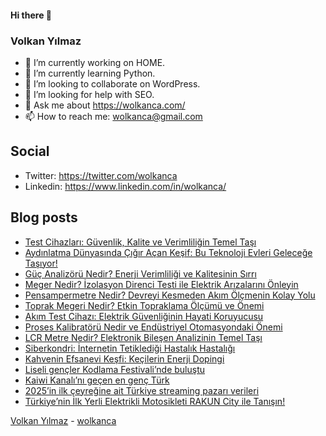 #### Hi there 👋

### Volkan Yılmaz

- 🔭 I’m currently working on HOME.
- 🌱 I’m currently learning Python.
- 👯 I’m looking to collaborate on WordPress.
- 🤔 I’m looking for help with SEO.
- 💬 Ask me about https://wolkanca.com/
- 📫 How to reach me: wolkanca@gmail.com

## Social
- Twitter: https://twitter.com/wolkanca
- Linkedin: https://www.linkedin.com/in/wolkanca/



## Blog posts
<!-- BLOG-POST-LIST:START -->
- [Test Cihazları: Güvenlik, Kalite ve Verimliliğin Temel Taşı](https://wolkanca.com/test-cihazlari-guvenlik-kalite-ve-verimliligin-temel-tasi/)
- [Aydınlatma Dünyasında Çığır Açan Keşif: Bu Teknoloji Evleri Geleceğe Taşıyor!](https://wolkanca.com/aydinlatma-dunyasinda-cigir-acan-kesif-bu-teknoloji-evleri-gelecege-tasiyor/)
- [Güç Analizörü Nedir? Enerji Verimliliği ve Kalitesinin Sırrı](https://wolkanca.com/guc-analizoru-nedir-enerji-verimliligi-ve-kalitesinin-sirri/)
- [Meger Nedir? İzolasyon Direnci Testi ile Elektrik Arızalarını Önleyin](https://wolkanca.com/meger-nedir-izolasyon-direnci-testi-ile-elektrik-arizalarini-onleyin/)
- [Pensampermetre Nedir? Devreyi Kesmeden Akım Ölçmenin Kolay Yolu](https://wolkanca.com/pensampermetre-nedir-devreyi-kesmeden-akim-olcmenin-kolay-yolu/)
- [Toprak Megeri Nedir? Etkin Topraklama Ölçümü ve Önemi](https://wolkanca.com/toprak-megeri-nedir-etkin-topraklama-olcumu-ve-onemi/)
- [Akım Test Cihazı: Elektrik Güvenliğinin Hayati Koruyucusu](https://wolkanca.com/akim-test-cihazi-elektrik-guvenliginin-hayati-koruyucusu/)
- [Proses Kalibratörü Nedir ve Endüstriyel Otomasyondaki Önemi](https://wolkanca.com/proses-kalibratoru-nedir-ve-endustriyel-otomasyondaki-onemi/)
- [LCR Metre Nedir? Elektronik Bileşen Analizinin Temel Taşı](https://wolkanca.com/lcr-metre-nedir-elektronik-bilesen-analizinin-temel-tasi/)
- [Siberkondri: İnternetin Tetiklediği Hastalık Hastalığı](https://wolkanca.com/siberkondri-internetin-tetikledigi-hastalik-hastaligi/)
- [Kahvenin Efsanevi Keşfi: Keçilerin Enerji Dopingi](https://wolkanca.com/kahvenin-efsanevi-kesfi-kecilerin-enerji-dopingi/)
- [Liseli gençler Kodlama Festivali’nde buluştu](https://wolkanca.com/liseli-gencler-kodlama-festivalinde-bulustu/)
- [Kaiwi Kanalı’nı  geçen en genç Türk](https://wolkanca.com/kaiwi-kanalini-gecen-en-genc-turk/)
- [2025’in ilk çeyreğine ait Türkiye streaming pazarı verileri](https://wolkanca.com/2025in-ilk-ceyregine-ait-turkiye-streaming-pazari-verileri/)
- [Türkiye’nin İlk Yerli Elektrikli Motosikleti RAKUN City ile Tanışın!](https://wolkanca.com/turkiyenin-ilk-yerli-elektrikli-motosikleti-rakun-city-ile-tanisin/)
<!-- BLOG-POST-LIST:END -->


[Volkan Yılmaz](https://volkanyilmaz.com.tr/) - [wolkanca](https://wolkanca.com/)
